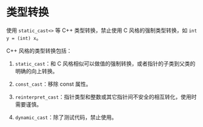 类型转换 
=========================



使用 `static_cast<>` 等 C++ 类型转换，禁止使用 C 风格的强制类型转换，如 `int y = (int) x`。

C++ 风格的类型转换包括：

1. `static_cast`：和 C 风格相似可以做值的强制转换，或者指针的子类到父类的明确的向上转换。

   

2. `const_cast`：移除 const 属性。

   

3. `reinterpret_cast`：指针类型和整数或其它指针间不安全的相互转化，使用时需要谨慎。

   

4. `dynamic_cast`：除了测试代码，禁止使用。

   



